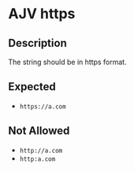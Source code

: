 # AJV https

## Description

The string should be in https format.

## Expected

* `https://a.com`

## Not Allowed

* `http://a.com`
* `http:a.com`
